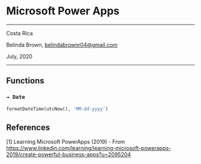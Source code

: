 # Microsoft Power Apps

----------

Costa Rica

Belinda Brown, belindabrownr04@gmail.com

July, 2020

----------

## Functions 
### `→ Date`

```python 
formatDateTime(utcNow(), 'MM-dd-yyyy')
```

## References 
[1] Learning Microsoft PowerApps (2019) - From https://www.linkedin.com/learning/learning-microsoft-powerapps-2019/create-powerful-business-apps?u=2095204

